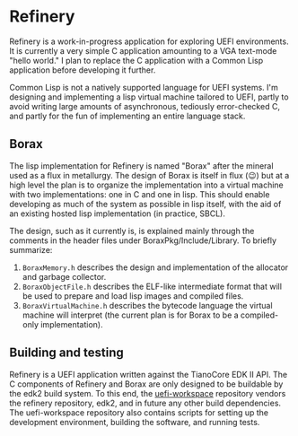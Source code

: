 Refinery
========

Refinery is a work-in-progress application for exploring UEFI environments. It
is currently a very simple C application amounting to a VGA text-mode "hello
world." I plan to replace the C application with a Common Lisp application
before developing it further.

Common Lisp is not a natively supported language for UEFI systems. I'm designing
and implementing a lisp virtual machine tailored to UEFI, partly to avoid
writing large amounts of asynchronous, tediously error-checked C, and partly for
the fun of implementing an entire language stack.

Borax
-----

The lisp implementation for Refinery is named "Borax" after the mineral used as
a flux in metallurgy. The design of Borax is itself in flux (😉) but at a high
level the plan is to organize the implementation into a virtual machine with two
implementations: one in C and one in lisp. This should enable developing as much
of the system as possible in lisp itself, with the aid of an existing hosted
lisp implementation (in practice, SBCL).

The design, such as it currently is, is explained mainly through the comments in
the header files under BoraxPkg/Include/Library. To briefly summarize:

1. `BoraxMemory.h` describes the design and implementation of the allocator and
   garbage collector.
2. `BoraxObjectFile.h` describes the ELF-like intermediate format that will be
   used to prepare and load lisp images and compiled files.
3. `BoraxVirtualMachine.h` describes the bytecode language the virtual machine
   will interpret (the current plan is for Borax to be a compiled-only
   implementation).

Building and testing
--------------------

Refinery is a UEFI application written against the TianoCore EDK II API. The C
components of Refinery and Borax are only designed to be buildable by the edk2
build system. To this end, the
[uefi-workspace](https://github.com/sjolsen/uefi-workspace) repository vendors
the refinery repository, edk2, and in future any other build dependencies. The
uefi-workspace repository also contains scripts for setting up the development
environment, building the software, and running tests.

